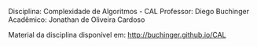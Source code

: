 Disciplina: Complexidade de Algoritmos - CAL
Professor: Diego Buchinger
Acadêmico: Jonathan de Oliveira Cardoso

Material da disciplina disponível em: http://buchinger.github.io/CAL
